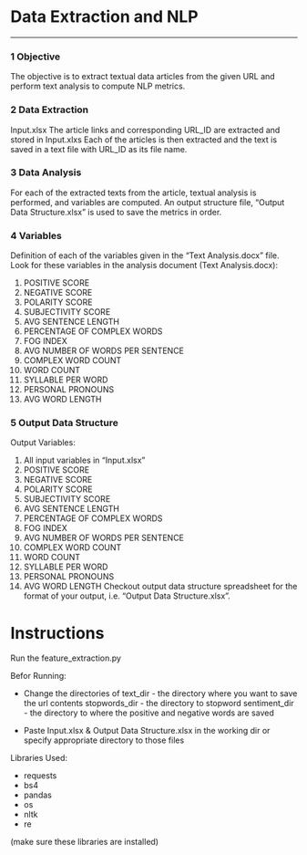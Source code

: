 # Data Extraction and NLP
---
### 1	Objective
The objective is to extract textual data articles from the given URL and perform text analysis to compute NLP metrics.

### 2	Data Extraction
Input.xlsx
The article links and corresponding URL_ID are extracted and stored in Input.xlxs
Each of the articles is then extracted and the text is saved in a text file with URL_ID as its file name.

### 3	Data Analysis
For each of the extracted texts from the article, textual analysis is performed, and variables are computed. An output structure file, “Output Data Structure.xlsx” is used to save the metrics in order.

### 4	Variables
Definition of each of the variables given in the “Text Analysis.docx” file.
Look for these variables in the analysis document (Text Analysis.docx):
1.	POSITIVE SCORE
2.	NEGATIVE SCORE
3.	POLARITY SCORE
4.	SUBJECTIVITY SCORE
5.	AVG SENTENCE LENGTH
6.	PERCENTAGE OF COMPLEX WORDS
7.	FOG INDEX
8.	AVG NUMBER OF WORDS PER SENTENCE
9.	COMPLEX WORD COUNT
10.	WORD COUNT
11.	SYLLABLE PER WORD
12.	PERSONAL PRONOUNS
13.	AVG WORD LENGTH

### 5	Output Data Structure
Output Variables: 
1.	All input variables in “Input.xlsx”
2.	POSITIVE SCORE
3.	NEGATIVE SCORE
4.	POLARITY SCORE
5.	SUBJECTIVITY SCORE
6.	AVG SENTENCE LENGTH
7.	PERCENTAGE OF COMPLEX WORDS
8.	FOG INDEX
9.	AVG NUMBER OF WORDS PER SENTENCE
10.	COMPLEX WORD COUNT
11.	WORD COUNT
12.	SYLLABLE PER WORD
13.	PERSONAL PRONOUNS
14.	AVG WORD LENGTH
Checkout output data structure spreadsheet for the format of your output, i.e. “Output Data Structure.xlsx”.

# Instructions
Run the feature_extraction.py

Befor Running:
- Change the directories of
	text_dir - the directory where you want to save the url contents
	stopwords_dir - the directory to stopword
	sentiment_dir - the directory to where the positive and negative words are saved

- Paste Input.xlsx & Output Data Structure.xlsx in the working dir or specify appropriate directory to those files

Libraries Used:
- requests
- bs4
- pandas
- os
- nltk
- re

(make sure these libraries are installed)
